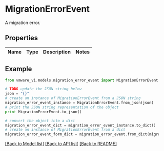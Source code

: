 # MigrationErrorEvent

A migration error. 

## Properties
Name | Type | Description | Notes
------------ | ------------- | ------------- | -------------

## Example

```python
from vmware_vi.models.migration_error_event import MigrationErrorEvent

# TODO update the JSON string below
json = "{}"
# create an instance of MigrationErrorEvent from a JSON string
migration_error_event_instance = MigrationErrorEvent.from_json(json)
# print the JSON string representation of the object
print MigrationErrorEvent.to_json()

# convert the object into a dict
migration_error_event_dict = migration_error_event_instance.to_dict()
# create an instance of MigrationErrorEvent from a dict
migration_error_event_form_dict = migration_error_event.from_dict(migration_error_event_dict)
```
[[Back to Model list]](../README.md#documentation-for-models) [[Back to API list]](../README.md#documentation-for-api-endpoints) [[Back to README]](../README.md)


